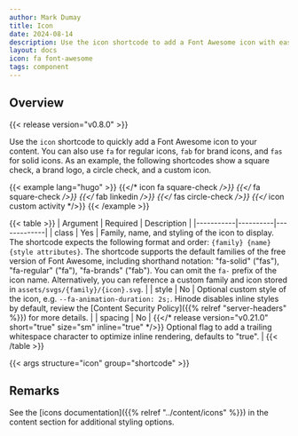 ```yaml
---
author: Mark Dumay
title: Icon
date: 2024-08-14
description: Use the icon shortcode to add a Font Awesome icon with ease.
layout: docs
icon: fa font-awesome
tags: component
---
```


## Overview

{{< release version="v0.8.0" >}}

Use the `icon` shortcode to quickly add a Font Awesome icon to your content. You can also use `fa` for regular icons, `fab` for brand icons, and `fas` for solid icons. As an example, the following shortcodes show a square check, a brand logo, a circle check, and a custom icon.

<!-- markdownlint-disable MD037 -->
{{< example lang="hugo" >}}
{{</* icon fa square-check */>}}
{{</* fa square-check */>}}
{{</* fab linkedin */>}}
{{</* fas circle-check */>}}
{{</* icon custom activity */>}}
{{< /example >}}
<!-- markdownlint-enable MD037 -->



<!-- markdownlint-disable MD037 -->
{{< table >}}
| Argument  | Required | Description |
|-----------|----------|-------------|
| class     | Yes | Family, name, and styling of the icon to display. The shortcode expects the following format and order: `{family} {name} {style attributes}`. The shortcode supports the default families of the free version of Font Awesome, including shorthand notation: "fa-solid" ("fas"), "fa-regular" ("fa"), "fa-brands" ("fab"). You can omit the `fa-` prefix of the icon name. Alternatively, you can reference a custom family and icon stored in `assets/svgs/{family}/{icon}.svg`. |
| style     | No | Optional custom style of the icon, e.g. `--fa-animation-duration: 2s;`. Hinode disables inline styles by default, review the [Content Security Policy]({{% relref "server-headers" %}}) for more details. |
| spacing   | No | {{</* release version="v0.21.0" short="true" size="sm" inline="true" */>}} Optional flag to add a trailing whitespace character to optimize inline rendering, defaults to "true". |
{{< /table >}}
<!-- markdownlint-enable MD037 -->

{{< args structure="icon" group="shortcode" >}}

## Remarks

See the [icons documentation]({{% relref "../content/icons" %}}) in the content section for additional styling options.
